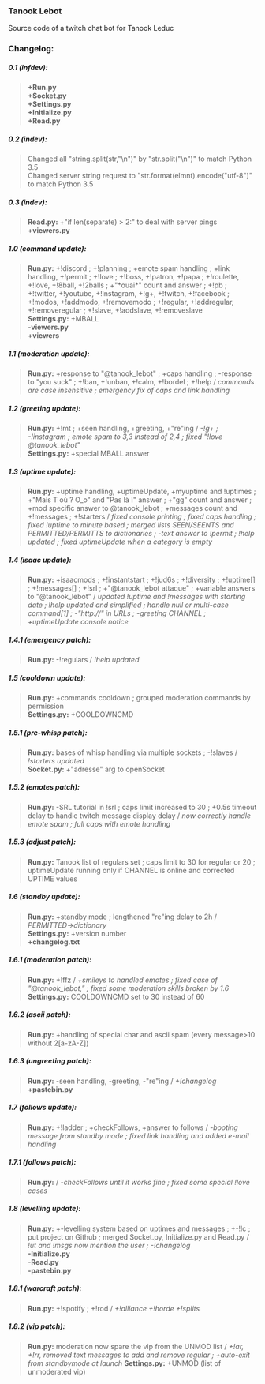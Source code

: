 ### Tanook Lebot
Source code of a twitch chat bot for Tanook Leduc

### Changelog:
##### 0.1 (infdev):
>**+Run.py  
+Socket.py  
+Settings.py  
+Initialize.py  
+Read.py**

##### 0.2 (indev):
>Changed all "string.split(str,"\n")" by "str.split("\n")" to match Python 3.5  
Changed server string request to "str.format(elmnt).encode("utf-8")" to match Python 3.5

##### 0.3 (indev):
>**Read.py:** +"if len(separate) > 2:" to deal with server pings  
**+viewers.py**

##### 1.0 (command update):
>**Run.py:** +!discord ; +!planning ; +emote spam handling ; +link handling, +!permit ; +!love ; +!boss, +!patron, +!papa ; +!roulette, +!love, +!8ball, +!2balls ; +"\*ouai\*" count and answer ; +!pb ; +!twitter, +!youtube, +!instagram, +!g+, +!twitch, +!facebook ; +!modos, +!addmodo, +!removemodo ; +!regular, +!addregular, +!removeregular ; +!slave, +!addslave, +!removeslave  
**Settings.py:** +MBALL  
**-viewers.py  
+viewers**

##### 1.1 (moderation update):
>**Run.py:** +response to "@tanook_lebot" ; +caps handling ; -response to "you suck" ; +!ban, +!unban, +!calm, +!bordel ; +!help / *commands are case insensitive ; emergency fix of caps and link handling*

##### 1.2 (greeting update):
>**Run.py:** +!mt ; +seen handling, +greeting, +"re"ing / *-!g+ ; -!instagram ; emote spam to 3,3 instead of 2,4 ; fixed "!love @tanook_lebot"*  
**Settings.py:** +special MBALL answer

##### 1.3 (uptime update):
>**Run.py:** +uptime handling, +uptimeUpdate, +myuptime and !uptimes ; +"Mais T où ? O\_o" and "Pas là !" answer ; +"gg" count and answer ; +mod specific answer to @tanook\_lebot ; +messages count and +!messages ; +!starters / *fixed console printing ; fixed caps handling ; fixed !uptime to minute based ; merged lists SEEN/SEENTS and PERMITTED/PERMITTS to dictionaries ; -text answer to !permit ; !help updated ; fixed uptimeUpdate when a category is empty*

##### 1.4 (isaac update):
>**Run.py:** +isaacmods ; +!instantstart ; +!jud6s ; +!diversity ; +!uptime[] ; +!messages[] ; +!srl ; +"@tanook\_lebot attaque" ; +variable answers to "@tanook\_lebot" / *updated !uptime and !messages with starting date ; !help updated and simplified ; handle null or multi-case command[1] ; -"http://" in URLs ; -greeting CHANNEL ; +uptimeUpdate console notice*

##### 1.4.1 (emergency patch):
>**Run.py:** -!regulars / *!help updated*

##### 1.5 (cooldown update):
>**Run.py:** +commands cooldown ; grouped moderation commands by permission  
**Settings.py:** +COOLDOWNCMD

##### 1.5.1 (pre-whisp patch):
>**Run.py:** bases of whisp handling via multiple sockets ; -!slaves / *!starters updated*  
**Socket.py:** +"adresse" arg to openSocket

##### 1.5.2 (emotes patch):
>**Run.py:** -SRL tutorial in !srl ; caps limit increased to 30 ; +0.5s timeout delay to handle twitch message display delay / *now correctly handle emote spam ; full caps with emote handling*

##### 1.5.3 (adjust patch):
>**Run.py:** Tanook list of regulars set ; caps limit to 30 for regular or 20 ; uptimeUpdate running only if CHANNEL is online and corrected UPTIME values

##### 1.6 (standby update):
>**Run.py:** +standby mode ; lengthened "re"ing delay to 2h / *PERMITTED->dictionary*  
**Settings.py:** +version number  
**+changelog.txt**

##### 1.6.1 (moderation patch):
>**Run.py:** +!ffz / *+smileys to handled emotes ; fixed case of "@tanook\_lebot," ; fixed some moderation skills broken by 1.6*  
**Settings.py:** COOLDOWNCMD set to 30 instead of 60

##### 1.6.2 (ascii patch):
>**Run.py:** +handling of special char and ascii spam (every message>10 without 2[a-zA-Z])

##### 1.6.3 (ungreeting patch):
>**Run.py:** -seen handling, -greeting, -"re"ing / *+!changelog*  
**+pastebin.py**

##### 1.7 (follows update):
>**Run.py:** +!ladder ; +checkFollows, +answer to follows / *-booting message from standby mode ; fixed link handling and added e-mail handling*

##### 1.7.1 (follows patch):
>**Run.py:** / *-checkFollows until it works fine ; fixed some special !love cases*

##### 1.8 (levelling update):
>**Run.py:** +-levelling system based on uptimes and messages ; +-!lc ; put project on Github ; merged Socket.py, Initialize.py and Read.py / *!ut and !msgs now mention the user ; -!changelog*  
**-Initialize.py  
-Read.py  
-pastebin.py**

##### 1.8.1 (warcraft patch):
>**Run.py:** +!spotify ; +!rod / *+!alliance +!horde +!splits*

##### 1.8.2 (vip patch):
>**Run.py:** moderation now spare the vip from the UNMOD list / *+!ar, +!rr, removed text messages to add and remove regular ; +auto-exit from standbymode at launch*
**Settings.py:** +UNMOD (list of unmoderated vip)